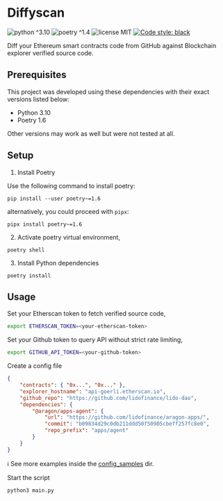# Diffyscan

![python ^3.10](https://img.shields.io/badge/python-^3.10-blue)
![poetry ^1.4](https://img.shields.io/badge/poetry-^1.6-blue)
![license MIT](https://img.shields.io/badge/license-MIT-brightgreen)
[![Code style: black](https://img.shields.io/badge/code%20style-black-000000.svg)](https://github.com/psf/black)

Diff your Ethereum smart contracts code from GitHub against Blockchain explorer verified source code.

## Prerequisites

This project was developed using these dependencies with their exact versions listed below:

- Python 3.10
- Poetry 1.6

Other versions may work as well but were not tested at all.

## Setup

1. Install Poetry

Use the following command to install poetry:

```shell
pip install --user poetry~=1.6
```

alternatively, you could proceed with `pipx`:

```shell
pipx install poetry~=1.6
```

2. Activate poetry virtual environment,

```shell
poetry shell
```

3. Install Python dependencies

```shell
poetry install
```

## Usage

Set your Etherscan token to fetch verified source code,

```bash
export ETHERSCAN_TOKEN=<your-etherscan-token>
```

Set your Github token to query API without strict rate limiting,

```bash
export GITHUB_API_TOKEN=<your-github-token>
```

Create a config file

```json
{
    "contracts": { "0x...", "0x..." },
    "explorer_hostname": "api-goerli.etherscan.io",
    "github_repo": "https://github.com/lidofinance/lido-dao",
    "dependencies": {
        "@aragon/apps-agent": {
            "url": "https://github.com/lidofinance/aragon-apps/",
            "commit": "b09834d29c0db211ddd50f50905cbeff257fc8e0",
            "repo_prefix": "apps/agent"
        }
    }
}
```

ℹ️ See more examples inside the [config_samples](./config_samples/) dir.

Start the script

```bash
python3 main.py
```
